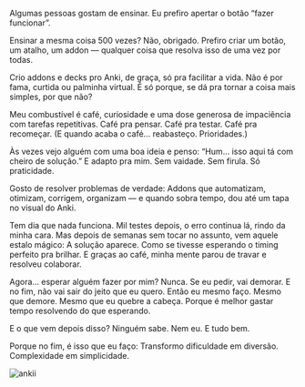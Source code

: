 Algumas pessoas gostam de ensinar.
Eu prefiro apertar o botão “fazer funcionar”.

Ensinar a mesma coisa 500 vezes? Não, obrigado.
Prefiro criar um botão, um atalho, um addon — qualquer coisa que resolva isso de uma vez por todas.

Crio addons e decks pro Anki, de graça, só pra facilitar a vida.
Não é por fama, curtida ou palminha virtual.
É só porque, se dá pra tornar a coisa mais simples, por que não?

Meu combustível é café, curiosidade e uma dose generosa de impaciência com tarefas repetitivas.
Café pra pensar. Café pra testar. Café pra recomeçar.
(E quando acaba o café... reabasteço. Prioridades.)

Às vezes vejo alguém com uma boa ideia e penso:
“Hum... isso aqui tá com cheiro de solução.” E adapto pra mim.
Sem vaidade. Sem firula. Só praticidade.

Gosto de resolver problemas de verdade:
Addons que automatizam, otimizam, corrigem, organizam — e quando sobra tempo, dou até um tapa no visual do Anki.

Tem dia que nada funciona.
Mil testes depois, o erro continua lá, rindo da minha cara.
Mas depois de semanas sem tocar no assunto, vem aquele estalo mágico:
A solução aparece. Como se tivesse esperando o timing perfeito pra brilhar.
E graças ao café, minha mente parou de travar e resolveu colaborar.

Agora... esperar alguém fazer por mim?
Nunca.
Se eu pedir, vai demorar. E no fim, não vai sair do jeito que eu quero.
Então eu mesmo faço. Mesmo que demore. Mesmo que eu quebre a cabeça.
Porque é melhor gastar tempo resolvendo do que esperando.

E o que vem depois disso?
Ninguém sabe. Nem eu. E tudo bem.

Porque no fim, é isso que eu faço:
Transformo dificuldade em diversão.
Complexidade em simplicidade.

![ankii](https://github.com/user-attachments/assets/d4130c4c-ae6d-43f8-9568-c5c1cde38976)


